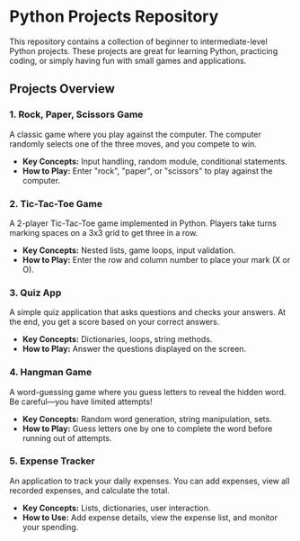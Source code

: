 # Python Projects Repository

This repository contains a collection of beginner to intermediate-level Python projects. These projects are great for learning Python, practicing coding, or simply having fun with small games and applications.

## Projects Overview

### 1. Rock, Paper, Scissors Game
A classic game where you play against the computer. The computer randomly selects one of the three moves, and you compete to win.

- **Key Concepts:** Input handling, random module, conditional statements.
- **How to Play:** Enter "rock", "paper", or "scissors" to play against the computer.

### 2. Tic-Tac-Toe Game
A 2-player Tic-Tac-Toe game implemented in Python. Players take turns marking spaces on a 3x3 grid to get three in a row.

- **Key Concepts:** Nested lists, game loops, input validation.
- **How to Play:** Enter the row and column number to place your mark (X or O).

### 3. Quiz App
A simple quiz application that asks questions and checks your answers. At the end, you get a score based on your correct answers.

- **Key Concepts:** Dictionaries, loops, string methods.
- **How to Play:** Answer the questions displayed on the screen.

### 4. Hangman Game
A word-guessing game where you guess letters to reveal the hidden word. Be careful—you have limited attempts!

- **Key Concepts:** Random word generation, string manipulation, sets.
- **How to Play:** Guess letters one by one to complete the word before running out of attempts.

### 5. Expense Tracker
An application to track your daily expenses. You can add expenses, view all recorded expenses, and calculate the total.

- **Key Concepts:** Lists, dictionaries, user interaction.
- **How to Use:** Add expense details, view the expense list, and monitor your spending.
